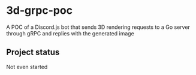 # 3d-grpc-poc
A POC of a Discord.js bot that sends 3D rendering requests to a Go server through gRPC and replies with the generated image


## Project status
Not even started
